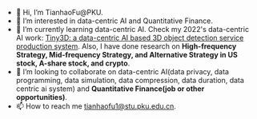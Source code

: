 - 👋 Hi, I’m TianhaoFu@PKU. <!-- - Ex-Intern@Baidu, Tencent, Alibaba, Sea, Msra. -->
- 👀 I’m interested in data-centric AI and Quantitative Finance.
- 🌱 I’m currently learning data-centric AI. Check my 2022's data-centric AI work: [Tiny3D: a data-centric AI based 3D object detection service production system](https://github.com/TinyDataML/Tiny3D).
 Also, I have done research on **High-frequency Strategy, Mid-frequency Strategy, and Alternative Strategy in US stock, A-share stock, and crypto**. <!-- -  Other work I have been involved in: [FAFE-Net(MM'21)](https://dl.acm.org/doi/10.1145/3474085.3475277), [REDet(ACCV'22 oral)](https://openaccess.thecvf.com/content/ACCV2022/papers/Xu_Boosting_Dense_Long-Tailed_Object_Detection_from_Data-Centric_View_ACCV_2022_paper.pdf), MonoLT(ICASSP'23). -->
- 💞️ I’m looking to collaborate on data-centric AI(data privacy, data programming, data simulation, data compression, data duration, data centric ai system) and **Quantitative Finance(job or other opportunities)**. 
- 📫 How to reach me tianhaofu1@stu.pku.edu.cn.

<!---
TianhaoFu/TianhaoFu is a ✨ special ✨ repository because its `README.md` (this file) appears on your GitHub profile.
You can click the Preview link to take a look at your changes.
--->
